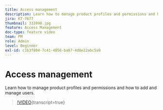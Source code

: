 ```yaml
---
title: Access management
description: Learn how to manage product profiles and permissions and how to add and manage users.
jira: KT-7677
thumbnail: 333998.jpg
feature: Access Management
doc-type: feature video
team: PM
role: Admin
level: Beginner
exl-id: c1b3f804-7c41-4856-ba87-4d8e22abc5a9
---
```

# Access management

Learn how to manage product profiles and permissions and how to add and manage users.

>[!VIDEO](https://video.tv.adobe.com/v/333998?quality=12&learn=on){transcript=true}
